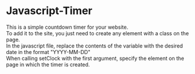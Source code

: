 # Javascript-Timer
This is a simple countdown timer for your website.<br>
To add it to the site, you just need to create any element with a class on the page.<br>
In the javascript file, replace the contents of the variable with the desired date in the format "YYYY-MM-DD"<br>
When calling setClock with the first argument, specify the element on the page in which the timer is created.
